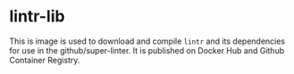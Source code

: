 # lintr-lib
This is image is used to download and compile `lintr` and its dependencies for use in the github/super-linter.
It is published on Docker Hub and Github Container Registry.